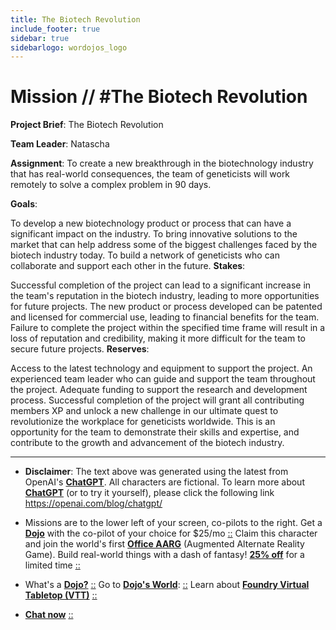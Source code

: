 ```yaml
---
title: The Biotech Revolution
include_footer: true
sidebar: true
sidebarlogo: wordojos_logo
---
```

# Mission // #The Biotech Revolution

**Project Brief**: The Biotech Revolution

**Team Leader**: Natascha

**Assignment**:
To create a new breakthrough in the biotechnology industry that has real-world consequences, the team of geneticists will work remotely to solve a complex problem in 90 days.

**Goals**:

To develop a new biotechnology product or process that can have a significant impact on the industry.
To bring innovative solutions to the market that can help address some of the biggest challenges faced by the biotech industry today.
To build a network of geneticists who can collaborate and support each other in the future.
**Stakes**:

Successful completion of the project can lead to a significant increase in the team's reputation in the biotech industry, leading to more opportunities for future projects.
The new product or process developed can be patented and licensed for commercial use, leading to financial benefits for the team.
Failure to complete the project within the specified time frame will result in a loss of reputation and credibility, making it more difficult for the team to secure future projects.
**Reserves**:

Access to the latest technology and equipment to support the project.
An experienced team leader who can guide and support the team throughout the project.
Adequate funding to support the research and development process.
Successful completion of the project will grant all contributing members XP and unlock a new challenge in our ultimate quest to revolutionize the workplace for geneticists worldwide. This is an opportunity for the team to demonstrate their skills and expertise, and contribute to the growth and advancement of the biotech industry.

---

* **Disclaimer**: The text above was generated using the latest from OpenAI's [**ChatGPT**](https://openai.com/blog/chatgpt/).  All characters are fictional.  To learn more about [**ChatGPT**](https://openai.com/blog/chatgpt/) (or to try it yourself), please click the following link https://openai.com/blog/chatgpt/

* Missions are to the lower left of your screen, co-pilots to the right. Get a [**Dojo**](https://workmates.live/marketplace) with the co-pilot of your choice for $25/mo [::](https://workmates.live/marketplace)  Claim this character and join the world's first [**Office AARG**](https://dojos.world) (Augmented Alternate Reality Game). Build real-world things with a dash of fantasy! [**25% off**](https://blog.workmates.live/deal-on-a-dojo) for a limited time [::](https://blog.workmates.live/deal-on-a-dojo) 

* What's a [**Dojo?**](https://workdojos.com) [::](https://workdojos.com)  Go to [**Dojo's World**](https://dojos.world): [::](https://dojos.world)  Learn about [**Foundry Virtual Tabletop (VTT)**](https://foundryvtt.com) [::](https://foundryvtt.com/)

* [**Chat now**](https://chat.workmates.live/channel/support) [::](https://chat.workmates.live/channel/support)